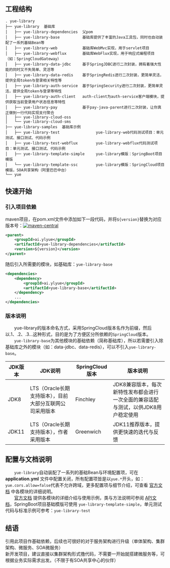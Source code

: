 ## 工程结构
```
. yue-library
├── yue-library  基础库
│   ├── yue-library-dependencies  父pom
│   ├── yue-library-base          基础库提供了丰富的Java工具包，同时也自动装配了一系列基础Bean等
│   ├── yue-library-web           基础库WebMvc实现，用于servlet项目
│   ├── yue-library-webflux       基础库WebFlux实现，用于响应式编程项目（如：SpringCloudGateway）
│   ├── yue-library-data-jdbc     基于SpringJDBC进行二次封装，拥有着强大性能的同时又不失简单、灵活等
│   ├── yue-library-data-redis    基于SpringRedis进行二次封装，更简单灵活，提供全局token与登录相关特性等
│   ├── yue-library-auth-service  基于SpringSecurity进行二次封装，更简单灵活，提供全局token与登录等特性
│   ├── yue-library-auth-client   auth-client为auth-service客户端模块，提供获取当前登录用户状态信息等特性
│   ├── yue-library-pay           基于pay-java-parent进行二次封装，让你真正做到一行代码实现支付聚合
│   ├── yue-library-cloud-oss
│   └── yue-library-cloud-sms
├── yue-library-samples  基础库示例
│   ├── yue-library-test				yue-library-web代码测试项目：单元测试、接口测试、代码示例
│   ├── yue-library-test-webflux		yue-library-webflux代码测试项目：单元测试、接口测试、代码示例
│   ├── yue-library-template-simple		yue-library模版：SpringBoot项目模版
│   └── yue-library-template-ssc		yue-library模版：SpringCloud项目模版，SOA共享架构（阿里巴巴中台）
└── yue
```

## 快速开始
### 引入项目依赖
maven项目，在pom.xml文件中添加如下一段代码，并将`${version}`替换为对应版本号：[![maven-central](https://img.shields.io/maven-central/v/ai.ylyue/yue-library-dependencies.svg?label=Maven%20Central)](https://maven-badges.herokuapp.com/maven-central/ai.ylyue/yue-library-dependencies)
```xml
<parent>
	<groupId>ai.ylyue</groupId>
	<artifactId>yue-library-dependencies</artifactId>
	<version>${version}</version>
</parent>
```
随后引入所需要的模块，如基础库：`yue-library-base`
```xml
<dependencies>
	<dependency>
		<groupId>ai.ylyue</groupId>
		<artifactId>yue-library-base</artifactId>
	</dependency>
	...
</dependencies>
```

### 版本说明
　　yue-library的版本命名方式，采用SpringCloud版本名作为前缀，然后以.1、.2、.3...这种形式，目的是为了方便区分所依赖的`SpringCloud`版本。<br>
　　`yue-library-base`为其他模块的基础依赖（简称基础库），所以若需要引入除基础库之外的模块（如：data-jdbc、data-redis），可以不引入`yue-library-base`。

|JDK版本|JDK说明												|SpringCloud版本|版本说明																			|
|--		|--														|--				|--																					|
|JDK8	|LTS（Oracle长期支持版本），目前大部分互联网公司采用版本|Finchley		|JDK8兼容版本，每次新特性发布都会进行一次全面的兼容适配与测试，以供JDK8用户稳定使用	|
|JDK11	|LTS（Oracle长期支持版本），作者采用版本				|Greenwich		|JDK11推荐版本，提供更快速的迭代与反馈												|

## 配置与文档说明
　　`yue-library`自动装配了一系列的基础Bean与环境配置项，可在 <b>application.yml</b> 文件中配置关闭，所有配置项皆是以`yue.*`开头，如：`yue.cors.allow=false`代表不允许跨域，更多配置项与细节介绍，可查看 [官方文档](https://ylyue.cn) 中各模块的详细说明。<br>
　　[官方文档](https://ylyue.cn) 提供各模块的详细介绍与使用示例，类与方法说明可参阅 [API文档](https://apidoc.gitee.com/yl-yue/yue-library/)，SpringBoot项目基础模版可使用 `yue-library-template-simple`，单元测试代码与标准示例可参考：`yue-library-test`

## 结语
引用此项目作基础依赖，后续也可很好的对于服务架构进行升级（单体架构、集群架构、微服务、SOA微服务）<br>
新开发项目，建议直接以集群架构形式撸代码，不需要一开始就搭建微服务等，可根据业务实际需求出发。（不限于有SOA共享中心的伙伴）